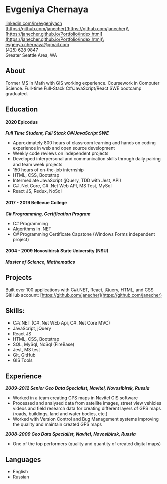 # Evgeniya Chernaya
[linkedin.com/in/evgeniyach](linkedin.com/in/evgeniyach)\
[https://github.com/janecher](https://github.com/janecher)\
[https://janecher.github.io/Portfolio/index.html](https://janecher.github.io/Portfolio/index.html)\
evgenya.chernaya@gmail.com\
(425) 628 9847\
Greater Seattle Area, WA

## About
Former MS in Math with GIS working experience. Coursework in Computer Science.
Full-time Full-Stack C#/JavaScript/React SWE bootcamp graduated. 

## Education 
#### 2020	 	Epicodus
**_Full Time Student, Full Stack C#/JavaScript SWE_**
* Approximately 800 hours of classroom learning and hands on coding experience in web and open source development
* Weekly code reviews on independent projects
* Developed interpersonal and communication skills through daily pairing and team week projects 
* 150 hours of on-the-job internship
* HTML, CSS, Bootstrap
* Intermediate JavaScript (jQuery, TDD with Jest, API)
* C# .Net Core, C# .Net Web API, MS Test, MySql
* React JS, Redux, NoSql
 
#### 2017 - 2019	Bellevue College
**_C# Programming, Certification Program_**
* C# Programming 
* Algorithms in .NET
* C# Programming Certificate Capstone (Windows Forms independent project)

#### 2004 - 2009	Novosibirsk State University (NSU)
**_Master of Science, Mathematics_**

## Projects
Built over 100 applications with C#/.NET, React, jQuery, HTML, and CSS
GitHub account: [https://github.com/janecher](https://github.com/janecher)

## Skills:
* C#/.NET	(C# .Net WEb Api, C# .Net Core MVC)
* JavaScript, jQuery	
* React JS
* HTML, CSS, Bootstrap
* SQL, MySql, NoSql (FireBase)
* Jest, MS test
* Git, GitHub
* GIS Tools

## Experience
**_2009-2012	Senior Geo Data Specialist, Navitel, Novosibirsk, Russia_**
* Worked in a team creating GPS maps in Navitel GIS software
* Processed and analysed data from satellite images, street view vehicles videos and field research data for creating different layers of GPS maps (roads, buildings, land and water bodies, etc.)
* Worked with Version Control and Bug Management systems improving the quality and maintain created GPS maps

**_2008-2009	Geo Data Specialist, Navitel, Novosibirsk, Russia_**
* One of the top performers (quality and quantity of created digital maps)

## Languages
* English
* Russian
